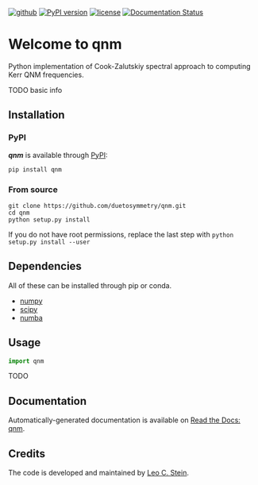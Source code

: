 [![github](https://img.shields.io/badge/GitHub-qnm-blue.svg)](https://github.com/duetosymmetry/qnm)
[![PyPI version](https://badge.fury.io/py/qnm.svg)](https://badge.fury.io/py/qnm)
[![license](https://img.shields.io/badge/license-MIT-blue.svg)](https://github.com/duetosymmetry/qnm/blob/master/LICENSE)
[![Documentation Status](https://readthedocs.org/projects/qnm/badge/?version=latest)](https://qnm.readthedocs.io/en/latest/?badge=latest)


# Welcome to qnm
Python implementation of Cook-Zalutskiy spectral approach to computing Kerr QNM frequencies.

TODO basic info

## Installation

### PyPI
_**qnm**_ is available through [PyPI](https://pypi.org/project/qnm/):

```shell
pip install qnm
```

### From source

```shell
git clone https://github.com/duetosymmetry/qnm.git
cd qnm
python setup.py install
```

If you do not have root permissions, replace the last step with
`python setup.py install --user`

## Dependencies
All of these can be installed through pip or conda.
* [numpy](https://docs.scipy.org/doc/numpy/user/install.html)
* [scipy](https://www.scipy.org/install.html)
* [numba](http://numba.pydata.org/numba-doc/latest/user/installing.html)

## Usage

```python
import qnm
```

TODO

## Documentation

Automatically-generated documentation is available on [Read the Docs: qnm](https://qnm.readthedocs.io/).

## Credits
The code is developed and maintained by [Leo C. Stein](https://duetosymmetry.com).
